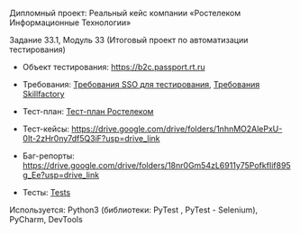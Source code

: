 Дипломный проект: Реальный кейс компании «Ростелеком Информационные Технологии»

Задание 33.1, Модуль 33 (Итоговый проект по автоматизации тестирования)


- Объект тестирования: https://b2c.passport.rt.ru

- Требования: [Требования SSO для тестирования](https://github.com/krayushkins/SkillFactory/blob/main/33.1/Требования_SSO_для_тестирования.pdf), [Требования Skillfactory](https://github.com/krayushkins/SkillFactory/blob/main/33.1/Требования_Skillfactory.pdf)

- Тест-план: [Тест-план Ростелеком](https://github.com/krayushkins/SkillFactory/blob/main/33.1/Тест-план_Ростелеком.pdf)

- Тест-кейсы: https://drive.google.com/drive/folders/1nhnMO2AlePxU-0It-2zHr0ny7df5Q3iF?usp=drive_link

- Баг-репорты: https://drive.google.com/drive/folders/18nr0Gm54zL6911y75PofkfIif895g_Ee?usp=drive_link

- Тесты: [Tests](https://github.com/krayushkins/SkillFactory/tree/main/33.1/Tests)

Используется: Python3 (библиотеки: PyTest , PyTest - Selenium), PyCharm, DevTools
